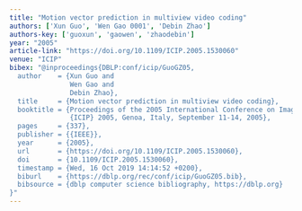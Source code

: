 ```yaml
---
title: "Motion vector prediction in multiview video coding"
authors: ['Xun Guo', 'Wen Gao 0001', 'Debin Zhao']
authors-key: ['guoxun', 'gaowen', 'zhaodebin']
year: "2005"
article-link: "https://doi.org/10.1109/ICIP.2005.1530060"
venue: "ICIP"
bibex: "@inproceedings{DBLP:conf/icip/GuoGZ05,
  author    = {Xun Guo and
               Wen Gao and
               Debin Zhao},
  title     = {Motion vector prediction in multiview video coding},
  booktitle = {Proceedings of the 2005 International Conference on Image Processing,
               {ICIP} 2005, Genoa, Italy, September 11-14, 2005},
  pages     = {337},
  publisher = {{IEEE}},
  year      = {2005},
  url       = {https://doi.org/10.1109/ICIP.2005.1530060},
  doi       = {10.1109/ICIP.2005.1530060},
  timestamp = {Wed, 16 Oct 2019 14:14:52 +0200},
  biburl    = {https://dblp.org/rec/conf/icip/GuoGZ05.bib},
  bibsource = {dblp computer science bibliography, https://dblp.org}
}"
---
```

